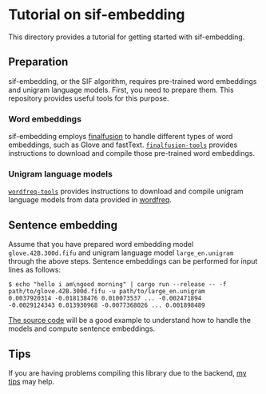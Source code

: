 # Tutorial on sif-embedding

This directory provides a tutorial for getting started with sif-embedding.

## Preparation

sif-embedding, or the SIF algorithm, requires pre-trained word embeddings and unigram language models.
First, you need to prepare them.
This repository provides useful tools for this purpose.

### Word embeddings

sif-embedding employs [finalfusion](https://docs.rs/finalfusion/) to handle different types of word embeddings, such as Glove and fastText.
[`finalfusion-tools`](../../finalfusion-tools) provides instructions to download and compile those pre-trained word embeddings.

### Unigram language models

[`wordfreq-tools`](../../wordfreq-tools) provides instructions to download and compile unigram language models from data provided in [wordfreq](https://github.com/rspeer/wordfreq).

## Sentence embedding

Assume that you have prepared word embedding model `glove.42B.300d.fifu` and unigram language model `large_en.unigram` through the above steps.
Sentence embeddings can be performed for input lines as follows:

```
$ echo "hello i am\ngood morning" | cargo run --release -- -f path/to/glove.42B.300d.fifu -u path/to/large_en.unigram
0.0037920314 -0.018138476 0.010073537 ... -0.002471894
-0.0029124343 0.013930968 -0.0077368026 ... 0.001898489
```

[The source code](./src/main.rs) will be a good example to understand how to handle the models and compute sentence embeddings.

## Tips

If you are having problems compiling this library due to the backend,
[my tips](https://github.com/kampersanda/sif-embedding/wiki/Trouble-shooting) may help.
